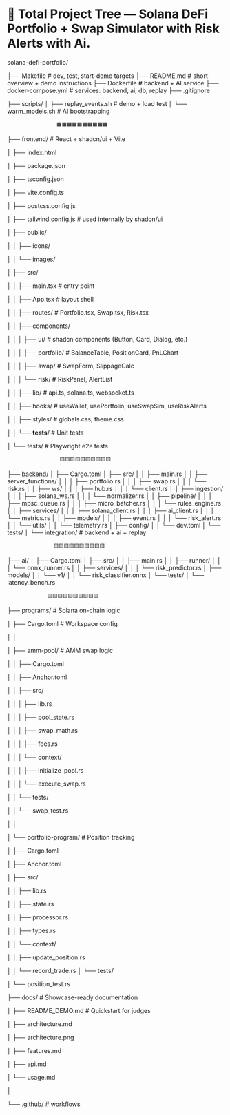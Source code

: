 # 📂 Total Project Tree — Solana DeFi Portfolio + Swap Simulator with Risk Alerts with Ai.

solana-defi-portfolio/

├── Makefile                      # dev, test, start-demo targets
├── README.md                     # short overview + demo instructions
├── Dockerfile                    # backend + AI service
├── docker-compose.yml            # services: backend, ai, db, replay
├── .gitignore

├── scripts/
│   ├── replay_events.sh          # demo + load test
│   └── warm_models.sh            # AI bootstrapping


                    🟧🟧🟧🟧🟧🟧🟧🟧🟧🟧

├── frontend/                   # React + shadcn/ui + Vite

│   ├── index.html

│   ├── package.json

│   ├── tsconfig.json

│   ├── vite.config.ts

│   ├── postcss.config.js

│   ├── tailwind.config.js      # used internally by shadcn/ui

│   ├── public/

│   │   ├── icons/

│   │   └── images/

│   ├── src/

│   │   ├── main.tsx            # entry point

│   │   ├── App.tsx             # layout shell

│   │   ├── routes/             # Portfolio.tsx, Swap.tsx, Risk.tsx

│   │   ├── components/

│   │   │   ├── ui/             # shadcn components (Button, Card,
Dialog, etc.)

│   │   │   ├── portfolio/      # BalanceTable, PositionCard, PnLChart

│   │   │   ├── swap/           # SwapForm, SlippageCalc

│   │   │   └── risk/           # RiskPanel, AlertList

│   │   ├── lib/                # api.ts, solana.ts, websocket.ts

│   │   ├── hooks/              # useWallet, usePortfolio, useSwapSim,
useRiskAlerts

│   │   ├── styles/             # globals.css, theme.css

│   │   └── __tests__/          # Unit tests

│   └── tests/                  # Playwright e2e tests

                     🟨🟨🟨🟨🟨🟨🟨🟨🟨🟨

├── backend/
│   ├── Cargo.toml
│   ├── src/
│   │   ├── main.rs
│   │   ├── server_functions/
│   │   │   ├── portfolio.rs
│   │   │   ├── swap.rs
│   │   │   └── risk.rs
│   │   ├── ws/
│   │   │   ├── hub.rs
│   │   │   └── client.rs
│   │   ├── ingestion/
│   │   │   ├── solana_ws.rs
│   │   │   └── normalizer.rs
│   │   ├── pipeline/
│   │   │   ├── mpsc_queue.rs
│   │   │   ├── micro_batcher.rs
│   │   │   └── rules_engine.rs
│   │   ├── services/
│   │   │   ├── solana_client.rs
│   │   │   ├── ai_client.rs
│   │   │   └── metrics.rs
│   │   ├── models/
│   │   │   ├── event.rs
│   │   │   └── risk_alert.rs
│   │   └── utils/
│   │       └── telemetry.rs
│   ├── config/
│   │   └── dev.toml
│   └── tests/
│       └── integration/          # backend + ai + replay
                   
                   🟨🟨🟨🟨🟨🟨🟨🟨🟨🟨
                   
├── ai/
│   ├── Cargo.toml
│   ├── src/
│   │   ├── main.rs
│   │   ├── runner/
│   │   │   └── onnx_runner.rs
│   │   ├── services/
│   │   │   └── risk_predictor.rs
│   ├── models/
│   │   └── v1/
│   │       └── risk_classifier.onnx
│   └── tests/
│       └── latency_bench.rs

                 🟨🟨🟨🟨🟨🟨🟨🟨🟨🟨

├── programs/                         # Solana on-chain logic

│   ├── Cargo.toml                    # Workspace config

│   │

│   ├── amm-pool/                     # AMM swap logic

│   │   ├── Cargo.toml

│   │   ├── Anchor.toml

│   │   ├── src/

│   │   │   ├── lib.rs

│   │   │   ├── pool_state.rs

│   │   │   ├── swap_math.rs

│   │   │   ├── fees.rs

│   │   │   └── context/

│   │   │       ├── initialize_pool.rs

│   │   │       └── execute_swap.rs

│   │   └── tests/

│   │       └── swap_test.rs

│   │

│   └── portfolio-program/           # Position tracking

│       ├── Cargo.toml

│       ├── Anchor.toml

│       ├── src/

│       │   ├── lib.rs

│       │   ├── state.rs

│       │   ├── processor.rs

│       │   ├── types.rs

│       │   └── context/

│       │       ├── update_position.rs

│       │       └── record_trade.rs
│       └── tests/

│           └── position_test.rs


├── docs/                       # Showcase-ready documentation

│   ├── README_DEMO.md          # Quickstart for judges

│   ├── architecture.md

│   ├── architecture.png

│   ├── features.md

│   ├── api.md

│   └── usage.md

│

└── .github/                    # workflows




